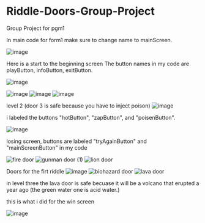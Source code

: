 # Riddle-Doors-Group-Project
Group Project for pgm1


In main code for form1 make sure to change name to mainScreen.

![image](https://user-images.githubusercontent.com/83714045/117164159-9826d400-ad81-11eb-91cf-7a54617fab29.png)

Here is a start to the beginning screen
The button names in my code are playButton, infoButton, exitButton.

![image](https://user-images.githubusercontent.com/83715092/117165780-08822500-ad83-11eb-855b-78da0f4d4d1c.png)

![image](https://user-images.githubusercontent.com/83715092/117166544-b7befc00-ad83-11eb-8dea-8af98ca76375.png)
![image](https://user-images.githubusercontent.com/83715092/117171454-1e461900-ad88-11eb-9aeb-216999f038b0.png)
![image](https://user-images.githubusercontent.com/83715092/117171475-230acd00-ad88-11eb-997a-a616bd14dfd5.png)

level 2 (door 3 is safe because you have to inject poison)
![image](https://user-images.githubusercontent.com/83715092/117172702-48e4a180-ad89-11eb-9030-4f58cb3fa715.png)

i labeled the buttons "hotButton", "zapButton", and "poisenButton".

![image](https://user-images.githubusercontent.com/83715092/117826780-aa938880-b22d-11eb-9b9c-55421266fb4a.png)

losing screen, buttons are labeled "tryAgainButton" and "mainScreenButton" in my code


![fire door](https://user-images.githubusercontent.com/83714045/117831554-e7fa1500-b231-11eb-9ec8-920d70eeb17e.jpg)
![gunman door (1)](https://user-images.githubusercontent.com/83714045/117831556-e7fa1500-b231-11eb-8afe-37ceed7abf41.png)
![lion door](https://user-images.githubusercontent.com/83714045/117831557-e7fa1500-b231-11eb-8633-ac91ca463639.png)

Doors for the firt riddle
![image](https://user-images.githubusercontent.com/83715092/117842130-dec17600-b23a-11eb-85e5-f263d27d6070.png)
![biohazard door](https://user-images.githubusercontent.com/83715092/117842151-e41ec080-b23a-11eb-9e05-38619a9f6ee7.jpg)
![lava door](https://user-images.githubusercontent.com/83715092/117842168-e8e37480-b23a-11eb-988c-2e3b2afbd766.jpg)

in level three the lava door is safe becuase it will be a volcano that erupted a year ago (the green water one is acid water.)

this is what i did for the win screen

![image](https://user-images.githubusercontent.com/83715092/117847878-fe0ed200-b23f-11eb-8fc9-7a9a39c19d9a.png)

